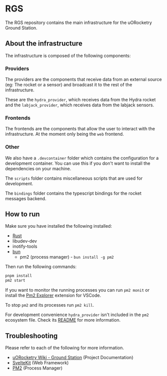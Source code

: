 # RGS

The RGS repository contains the main infrastructure for the uORocketry Ground Station.

## About the infrastructure

The infrastructure is composed of the following components:

### Providers

The providers are the components that receive data from an external source (eg: The rocket or a sensor) and broadcast it to the rest of the infrastructure.

These are the `hydra_provider`, which receives data from the Hydra rocket and the `labjack_provider`, which receives data from the labjack sensors.

### Frontends

The frontends are the components that allow the user to interact with the infrastructure. At the moment only being the `web` frontend.

### Other

We also have a `.devcontainer` folder which contains the configuration for a development container. You can use this if you don't want to install the dependencies on your machine.

The `scripts` folder contains miscellaneous scripts that are used for development.

The `bindings` folder contains the typescript bindings for the rocket messages backend.

## How to run

Make sure you have installed the following installed:

- [Rust](https://www.rust-lang.org/tools/install)
- libudev-dev
- inotify-tools
- [bun](https://bun.sh/)
  - pm2 (process manager) - `bun install -g pm2`

Then run the following commands:

```bash
pnpm install
pm2 start
```

If you want to monitor the running processes you can run `pm2 monit` or install the [Pm2 Explorer](https://marketplace.visualstudio.com/items?itemName=alex-young.pm2-explorer) extension for VSCode.

To stop `pm2` and its processes run `pm2 kill`.

For development convenience `hydra_provider` isn't included in the `pm2` ecosystem file. Check its [README](https://github.com/uorocketry/rgs/blob/24ee2dd0feac205fe080345babce9c57cf63626b/hydra_provider/README.md) for more information.

## Troubleshooting

Please refer to each of the following for more information.

- [uORocketry Wiki - Ground Station](https://avwiki.uorocketry.ca/en/Avionics/HYDRA/Software/Ground-Station) (Project Documentation)
- [SvelteKit](https://kit.svelte.dev/docs/introduction) (Web Framework)
- [PM2](https://pm2.keymetrics.io/docs/usage/pm2-doc-single-page/) (Process Manager)
